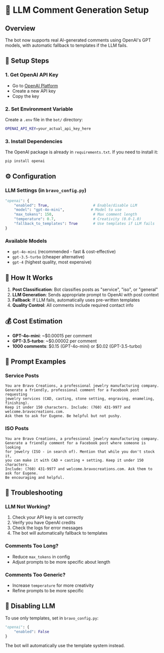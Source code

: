 # 🤖 LLM Comment Generation Setup

## Overview

The bot now supports real AI-generated comments using OpenAI's GPT models, with automatic fallback to templates if the LLM fails.

## 🚀 Setup Steps

### 1. Get OpenAI API Key

- Go to [OpenAI Platform](https://platform.openai.com/api-keys)
- Create a new API key
- Copy the key

### 2. Set Environment Variable

Create a `.env` file in the `bot/` directory:

```bash
OPENAI_API_KEY=your_actual_api_key_here
```

### 3. Install Dependencies

The OpenAI package is already in `requirements.txt`. If you need to install it:

```bash
pip install openai
```

## ⚙️ Configuration

### LLM Settings (in `bravo_config.py`)

```python
"openai": {
    "enabled": True,                    # Enable/disable LLM
    "model": "gpt-4o-mini",            # Model to use
    "max_tokens": 150,                  # Max comment length
    "temperature": 0.7,                 # Creativity (0.0-1.0)
    "fallback_to_templates": True       # Use templates if LLM fails
}
```

### Available Models

- `gpt-4o-mini` (recommended - fast & cost-effective)
- `gpt-3.5-turbo` (cheaper alternative)
- `gpt-4` (highest quality, most expensive)

## 🔧 How It Works

1. **Post Classification**: Bot classifies posts as "service", "iso", or "general"
2. **LLM Generation**: Sends appropriate prompt to OpenAI with post context
3. **Fallback**: If LLM fails, automatically uses pre-written templates
4. **Quality Control**: All comments include required contact info

## 💰 Cost Estimation

- **GPT-4o-mini**: ~$0.00015 per comment
- **GPT-3.5-turbo**: ~$0.00002 per comment
- **1000 comments**: $0.15 (GPT-4o-mini) or $0.02 (GPT-3.5-turbo)

## 🎯 Prompt Examples

### Service Posts

```
You are Bravo Creations, a professional jewelry manufacturing company.
Generate a friendly, professional comment for a Facebook post requesting
jewelry services (CAD, casting, stone setting, engraving, enameling, finishing).
Keep it under 150 characters. Include: (760) 431-9977 and welcome.bravocreations.com.
Ask them to ask for Eugene. Be helpful but not pushy.
```

### ISO Posts

```
You are Bravo Creations, a professional jewelry manufacturing company.
Generate a friendly comment for a Facebook post where someone is looking
for jewelry (ISO - in search of). Mention that while you don't stock it,
you can make it with CAD + casting + setting. Keep it under 150 characters.
Include: (760) 431-9977 and welcome.bravocreations.com. Ask them to ask for Eugene.
Be encouraging and helpful.
```

## 🚨 Troubleshooting

### LLM Not Working?

1. Check your API key is set correctly
2. Verify you have OpenAI credits
3. Check the logs for error messages
4. The bot will automatically fallback to templates

### Comments Too Long?

- Reduce `max_tokens` in config
- Adjust prompts to be more specific about length

### Comments Too Generic?

- Increase `temperature` for more creativity
- Refine prompts to be more specific

## 🔄 Disabling LLM

To use only templates, set in `bravo_config.py`:

```python
"openai": {
    "enabled": False
}
```

The bot will automatically use the template system instead.
